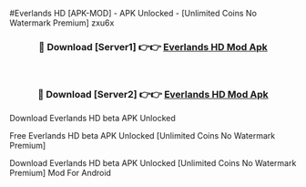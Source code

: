 #Everlands HD [APK-MOD] - APK Unlocked - [Unlimited Coins No Watermark Premium] zxu6x



<div align="center">

<h3>🔴 Download [Server1] 👉👉 <a href="https://momento.my/?title=Everlands_HD">Everlands HD Mod Apk</a></h3><br>

<h3>🔴 Download [Server2] 👉👉 <a href="https://momento.my/?title=Everlands_HD">Everlands HD Mod Apk</a></h3>
</div>



Download Everlands HD beta APK Unlocked

Free Everlands HD beta APK Unlocked [Unlimited Coins No Watermark Premium]

Download Everlands HD beta APK Unlocked [Unlimited Coins No Watermark Premium] Mod For Android

